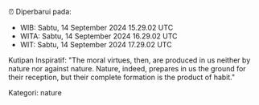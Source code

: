 ⏰ Diperbarui pada:
- WIB: Sabtu, 14 September 2024 15.29.02 UTC
- WITA: Sabtu, 14 September 2024 16.29.02 UTC
- WIT: Sabtu, 14 September 2024 17.29.02 UTC

Kutipan Inspiratif:
"The moral virtues, then, are produced in us neither by nature nor against nature. Nature, indeed, prepares in us the ground for their reception, but their complete formation is the product of habit."


Kategori: nature

